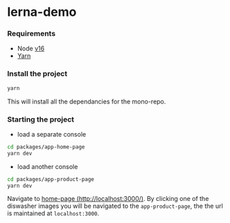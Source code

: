 # lerna-demo

### Requirements
* Node [v16](https://github.com/nodejs/node/blob/master/doc/changelogs/CHANGELOG_V15.md#16.5.0)
* [Yarn](https://classic.yarnpkg.com/en/)
### Install the project
```bash
yarn
```
This will install all the dependancies for the mono-repo.

### Starting the project
- load a separate console 
```bash
cd packages/app-home-page
yarn dev
```

- load another console 
```bash
cd packages/app-product-page
yarn dev
```

Navigate to [home-page (http://localhost:3000/)](http://localhost:3000/). By clicking one of the diswasher images you will be navigated to the `app-product-page`, the the url is maintained at `localhost:3000`.